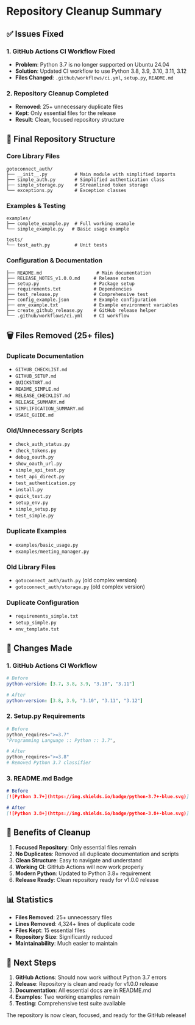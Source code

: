 # Repository Cleanup Summary

## ✅ Issues Fixed

### 1. GitHub Actions CI Workflow Fixed
- **Problem**: Python 3.7 is no longer supported on Ubuntu 24.04
- **Solution**: Updated CI workflow to use Python 3.8, 3.9, 3.10, 3.11, 3.12
- **Files Changed**: `.github/workflows/ci.yml`, `setup.py`, `README.md`

### 2. Repository Cleanup Completed
- **Removed**: 25+ unnecessary duplicate files
- **Kept**: Only essential files for the release
- **Result**: Clean, focused repository structure

## 📁 Final Repository Structure

### Core Library Files
```
gotoconnect_auth/
├── __init__.py          # Main module with simplified imports
├── simple_auth.py       # Simplified authentication class
├── simple_storage.py    # Streamlined token storage
└── exceptions.py        # Exception classes
```

### Examples & Testing
```
examples/
├── complete_example.py  # Full working example
└── simple_example.py   # Basic usage example

tests/
└── test_auth.py         # Unit tests
```

### Configuration & Documentation
```
├── README.md                    # Main documentation
├── RELEASE_NOTES_v1.0.0.md     # Release notes
├── setup.py                    # Package setup
├── requirements.txt            # Dependencies
├── test_release.py             # Comprehensive test
├── config_example.json         # Example configuration
├── env_example.txt             # Example environment variables
├── create_github_release.py    # GitHub release helper
└── .github/workflows/ci.yml    # CI workflow
```

## 🗑️ Files Removed (25+ files)

### Duplicate Documentation
- `GITHUB_CHECKLIST.md`
- `GITHUB_SETUP.md`
- `QUICKSTART.md`
- `README_SIMPLE.md`
- `RELEASE_CHECKLIST.md`
- `RELEASE_SUMMARY.md`
- `SIMPLIFICATION_SUMMARY.md`
- `USAGE_GUIDE.md`

### Old/Unnecessary Scripts
- `check_auth_status.py`
- `check_tokens.py`
- `debug_oauth.py`
- `show_oauth_url.py`
- `simple_api_test.py`
- `test_api_direct.py`
- `test_authentication.py`
- `install.py`
- `quick_test.py`
- `setup_env.py`
- `simple_setup.py`
- `test_simple.py`

### Duplicate Examples
- `examples/basic_usage.py`
- `examples/meeting_manager.py`

### Old Library Files
- `gotoconnect_auth/auth.py` (old complex version)
- `gotoconnect_auth/storage.py` (old complex version)

### Duplicate Configuration
- `requirements_simple.txt`
- `setup_simple.py`
- `env_template.txt`

## 🔧 Changes Made

### 1. GitHub Actions CI Workflow
```yaml
# Before
python-version: [3.7, 3.8, 3.9, "3.10", "3.11"]

# After
python-version: [3.8, 3.9, "3.10", "3.11", "3.12"]
```

### 2. Setup.py Requirements
```python
# Before
python_requires=">=3.7"
"Programming Language :: Python :: 3.7",

# After
python_requires=">=3.8"
# Removed Python 3.7 classifier
```

### 3. README.md Badge
```markdown
# Before
[![Python 3.7+](https://img.shields.io/badge/python-3.7+-blue.svg)]

# After
[![Python 3.8+](https://img.shields.io/badge/python-3.8+-blue.svg)]
```

## 🎯 Benefits of Cleanup

1. **Focused Repository**: Only essential files remain
2. **No Duplicates**: Removed all duplicate documentation and scripts
3. **Clean Structure**: Easy to navigate and understand
4. **Working CI**: GitHub Actions will now work properly
5. **Modern Python**: Updated to Python 3.8+ requirement
6. **Release Ready**: Clean repository ready for v1.0.0 release

## 📊 Statistics

- **Files Removed**: 25+ unnecessary files
- **Lines Removed**: 4,324+ lines of duplicate code
- **Files Kept**: 15 essential files
- **Repository Size**: Significantly reduced
- **Maintainability**: Much easier to maintain

## 🚀 Next Steps

1. **GitHub Actions**: Should now work without Python 3.7 errors
2. **Release**: Repository is clean and ready for v1.0.0 release
3. **Documentation**: All essential docs are in README.md
4. **Examples**: Two working examples remain
5. **Testing**: Comprehensive test suite available

The repository is now clean, focused, and ready for the GitHub release!
